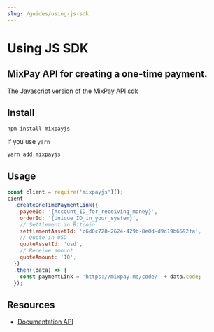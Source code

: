 ```yaml
---
slug: /guides/using-js-sdk
---
```


# Using JS SDK

MixPay API for creating a one-time payment.
---

The Javascript version of the MixPay API sdk

## Install

```shell
npm install mixpayjs
```

If you use `yarn`

```shell
yarn add mixpayjs
```

## Usage

```javascript
const client = require('mixpayjs')();
cient
  .createOneTimePaymentLink({
    payeeId: '{Account_ID_for_receiving_money}',
    orderId: '{Unique_ID_in_your_system}',
    // Settlement in Bitcoin
    settlementAssetId: 'c6d0c728-2624-429b-8e0d-d9d19b6592fa',
    // Quote in USD
    quoteAssetId: 'usd',
    // Receive amount
    quoteAmount: '10',
  })
  .then((data) => {
    const paymentLink = 'https://mixpay.me/code/' + data.code;
  });
```


## Resources

* [Documentation API](/developers/api/overview)